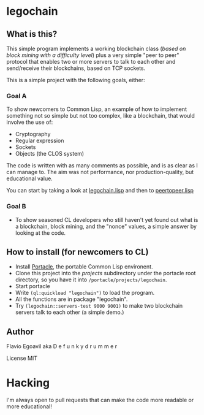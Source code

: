 # legochain

## What is this?

This simple program implements a working blockchain class (*based on block mining with a difficulty level*) plus a very simple "peer to peer" protocol that enables two or more servers to talk to each other and send/receive their blockchains, based on TCP sockets.  

This is a simple project with the following goals, either:

### Goal A

To show newcomers to Common Lisp, an example of how to implement something not so simple but not too complex, like a blockchain, that would involve the use of:

- Cryptography
- Regular expression
- Sockets
- Objects (the CLOS system)

The code is written with as many comments as possible, and is as clear as I can manage to. The aim was not performance, nor production-quality, but educational value.

You can start by taking a look at [legochain.lisp](legochain.lisp) and then to [peertopeer.lisp](peertopeer.lisp)

### Goal B

- To show seasoned CL developers who still haven't yet found out what is a blockchain, block mining, and the "nonce" values, a simple answer by looking at the code.

## How to install (for newcomers to CL)

- Install [Portacle](https://portacle.github.io/), the portable Common Lisp environent.
- Clone this project into the *projects* subdirectory under the portacle root directory, so you have it into `/portacle/projects/legochain`.
- Start portacle
- Write `(ql:quickload "legochain")` to load the program.
- All the functions are in package "legochain".
- Try `(legochain::servers-test 9000 9001)` to make two blockchain servers talk to each other (a simple demo.)

## Author

Flavio Egoavil aka D e f u n k y d r u m m e r

License MIT

# Hacking

I'm always open to pull requests that can make the code more readable or more educational!

